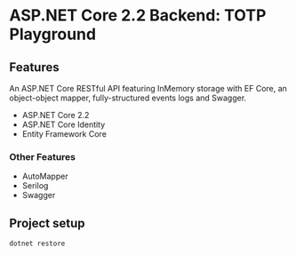 # ASP.NET Core 2.2 Backend: TOTP Playground

## Features

An ASP.NET Core RESTful API featuring InMemory storage with EF Core, an object-object mapper, fully-structured events logs and Swagger.

- ASP.NET Core 2.2
- ASP.NET Core Identity
- Entity Framework Core

### Other Features

- AutoMapper
- Serilog
- Swagger

## Project setup

```
dotnet restore
```
